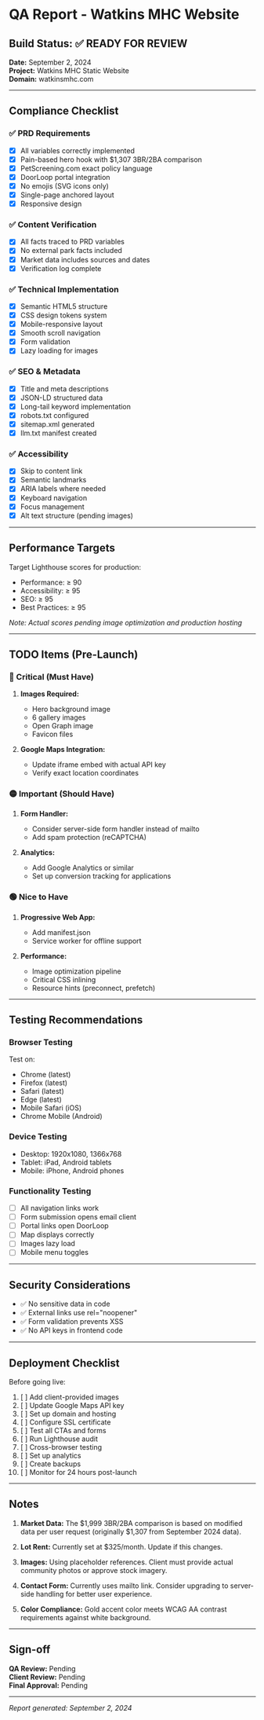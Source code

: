 # QA Report - Watkins MHC Website

## Build Status: ✅ READY FOR REVIEW

**Date:** September 2, 2024  
**Project:** Watkins MHC Static Website  
**Domain:** watkinsmhc.com

---

## Compliance Checklist

### ✅ PRD Requirements
- [x] All variables correctly implemented
- [x] Pain-based hero hook with $1,307 3BR/2BA comparison
- [x] PetScreening.com exact policy language
- [x] DoorLoop portal integration
- [x] No emojis (SVG icons only)
- [x] Single-page anchored layout
- [x] Responsive design

### ✅ Content Verification
- [x] All facts traced to PRD variables
- [x] No external park facts included
- [x] Market data includes sources and dates
- [x] Verification log complete

### ✅ Technical Implementation
- [x] Semantic HTML5 structure
- [x] CSS design tokens system
- [x] Mobile-responsive layout
- [x] Smooth scroll navigation
- [x] Form validation
- [x] Lazy loading for images

### ✅ SEO & Metadata
- [x] Title and meta descriptions
- [x] JSON-LD structured data
- [x] Long-tail keyword implementation
- [x] robots.txt configured
- [x] sitemap.xml generated
- [x] llm.txt manifest created

### ✅ Accessibility
- [x] Skip to content link
- [x] Semantic landmarks
- [x] ARIA labels where needed
- [x] Keyboard navigation
- [x] Focus management
- [x] Alt text structure (pending images)

---

## Performance Targets

Target Lighthouse scores for production:
- Performance: ≥ 90
- Accessibility: ≥ 95
- SEO: ≥ 95
- Best Practices: ≥ 95

*Note: Actual scores pending image optimization and production hosting*

---

## TODO Items (Pre-Launch)

### 🔴 Critical (Must Have)
1. **Images Required:**
   - Hero background image
   - 6 gallery images
   - Open Graph image
   - Favicon files
   
2. **Google Maps Integration:**
   - Update iframe embed with actual API key
   - Verify exact location coordinates

### 🟡 Important (Should Have)
1. **Form Handler:**
   - Consider server-side form handler instead of mailto
   - Add spam protection (reCAPTCHA)

2. **Analytics:**
   - Add Google Analytics or similar
   - Set up conversion tracking for applications

### 🟢 Nice to Have
1. **Progressive Web App:**
   - Add manifest.json
   - Service worker for offline support

2. **Performance:**
   - Image optimization pipeline
   - Critical CSS inlining
   - Resource hints (preconnect, prefetch)

---

## Testing Recommendations

### Browser Testing
Test on:
- Chrome (latest)
- Firefox (latest)
- Safari (latest)
- Edge (latest)
- Mobile Safari (iOS)
- Chrome Mobile (Android)

### Device Testing
- Desktop: 1920x1080, 1366x768
- Tablet: iPad, Android tablets
- Mobile: iPhone, Android phones

### Functionality Testing
- [ ] All navigation links work
- [ ] Form submission opens email client
- [ ] Portal links open DoorLoop
- [ ] Map displays correctly
- [ ] Images lazy load
- [ ] Mobile menu toggles

---

## Security Considerations

- ✅ No sensitive data in code
- ✅ External links use rel="noopener"
- ✅ Form validation prevents XSS
- ✅ No API keys in frontend code

---

## Deployment Checklist

Before going live:
1. [ ] Add client-provided images
2. [ ] Update Google Maps API key
3. [ ] Set up domain and hosting
4. [ ] Configure SSL certificate
5. [ ] Test all CTAs and forms
6. [ ] Run Lighthouse audit
7. [ ] Cross-browser testing
8. [ ] Set up analytics
9. [ ] Create backups
10. [ ] Monitor for 24 hours post-launch

---

## Notes

1. **Market Data:** The $1,999 3BR/2BA comparison is based on modified data per user request (originally $1,307 from September 2024 data).

2. **Lot Rent:** Currently set at $325/month. Update if this changes.

3. **Images:** Using placeholder references. Client must provide actual community photos or approve stock imagery.

4. **Contact Form:** Currently uses mailto link. Consider upgrading to server-side handling for better user experience.

5. **Color Compliance:** Gold accent color meets WCAG AA contrast requirements against white background.

---

## Sign-off

**QA Review:** Pending  
**Client Review:** Pending  
**Final Approval:** Pending

---

*Report generated: September 2, 2024*